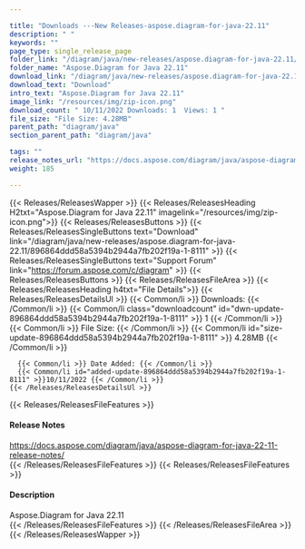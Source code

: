 ```yaml
---

title: "Downloads ---New Releases-aspose.diagram-for-java-22.11"
description: " "
keywords: ""
page_type: single_release_page
folder_link: "/diagram/java/new-releases/aspose.diagram-for-java-22.11/"
folder_name: "Aspose.Diagram for Java 22.11"
download_link: "/diagram/java/new-releases/aspose.diagram-for-java-22.11/896864ddd58a5394b2944a7fb202f19a-1-8111"
download_text: "Download"
intro_text: "Aspose.Diagram for Java 22.11"
image_link: "/resources/img/zip-icon.png"
download_count: " 10/11/2022 Downloads: 1  Views: 1 "
file_size: "File Size: 4.28MB"
parent_path: "diagram/java"
section_parent_path: "diagram/java"

tags: ""
release_notes_url: "https://docs.aspose.com/diagram/java/aspose-diagram-for-java-22-11-release-notes/"
weight: 185

---
```


{{< Releases/ReleasesWapper >}}
  {{< Releases/ReleasesHeading H2txt="Aspose.Diagram for Java 22.11" imagelink="/resources/img/zip-icon.png">}}
  {{< Releases/ReleasesButtons >}}
    {{< Releases/ReleasesSingleButtons text="Download" link="/diagram/java/new-releases/aspose.diagram-for-java-22.11/896864ddd58a5394b2944a7fb202f19a-1-8111" >}}
    {{< Releases/ReleasesSingleButtons text="Support Forum" link="https://forum.aspose.com/c/diagram" >}}
  {{< Releases/ReleasesButtons >}}
  {{< Releases/ReleasesFileArea >}}
    {{< Releases/ReleasesHeading h4txt="File Details">}}
    {{< Releases/ReleasesDetailsUl >}}
      {{< Common/li >}} Downloads: {{< /Common/li >}}
      {{< Common/li class="downloadcount" id="dwn-update-896864ddd58a5394b2944a7fb202f19a-1-8111" >}} 1 {{< /Common/li >}}
      {{< Common/li >}} File Size: {{< /Common/li >}}
      {{< Common/li id="size-update-896864ddd58a5394b2944a7fb202f19a-1-8111" >}} 4.28MB {{< /Common/li >}}

      {{< Common/li >}} Date Added: {{< /Common/li >}}
      {{< Common/li id="added-update-896864ddd58a5394b2944a7fb202f19a-1-8111" >}}10/11/2022 {{< /Common/li >}}
    {{< /Releases/ReleasesDetailsUl >}}

  {{< Releases/ReleasesFileFeatures >}}
      <h4>Release Notes</h4><div><a href='https://docs.aspose.com/diagram/java/aspose-diagram-for-java-22-11-release-notes/'>https://docs.aspose.com/diagram/java/aspose-diagram-for-java-22-11-release-notes/</a></div>
  {{< /Releases/ReleasesFileFeatures >}}
  {{< Releases/ReleasesFileFeatures >}}
      <h4>Description</h4><div class="HTMLDescription">Aspose.Diagram for Java 22.11</div>
  {{< /Releases/ReleasesFileFeatures >}}
 {{< /Releases/ReleasesFileArea >}}
{{< /Releases/ReleasesWapper >}}


